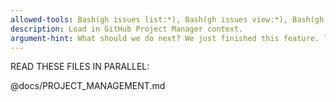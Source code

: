 ```yaml
---
allowed-tools: Bash(gh issues list:*), Bash(gh issues view:*), Bash(gh label list:*), Bash(gh label create:*)
description: Load in GitHub Project Manager context.
argument-hint: What should we do next? We just finished this feature. let's optimistically start the next issue milestone, optimistically assuming this branch's PR will be merged.
---
```


READ THESE FILES IN PARALLEL:

@docs/PROJECT_MANAGEMENT.md


